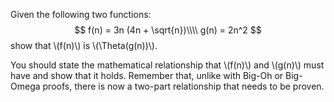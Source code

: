Given the following two functions:
$$
f(n) = 3n (4n + \sqrt{n})\\\\
g(n) = 2n^2
$$
show that \\(f(n)\\) is \\(\Theta(g(n))\\).

You should state the mathematical relationship that \\(f(n)\\) and \\(g(n)\\) must have and show that it holds.
Remember that, unlike with Big-Oh or Big-Omega proofs, there is now a two-part relationship that needs to be proven.
